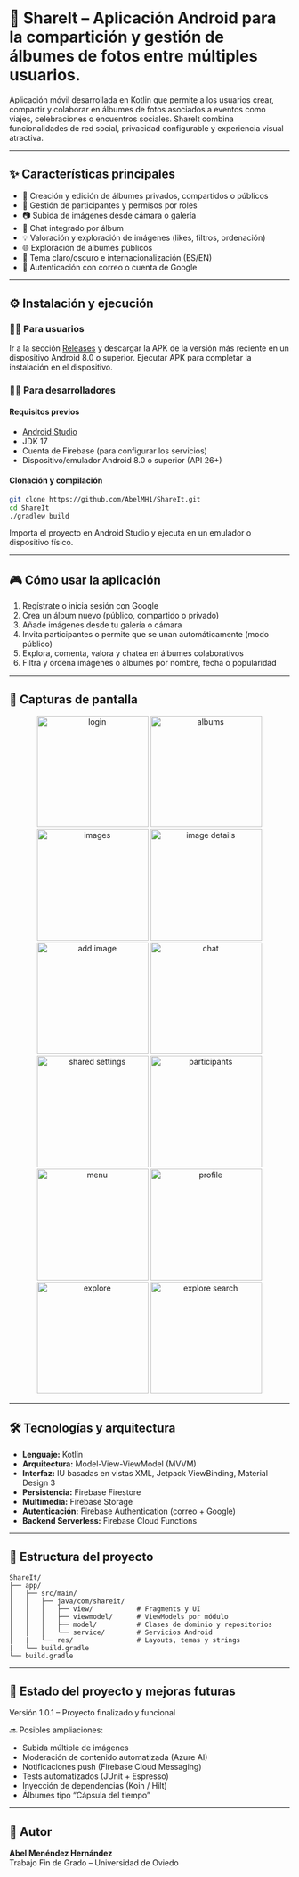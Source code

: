 # 📸 ShareIt – Aplicación Android para la compartición y gestión de álbumes de fotos entre múltiples usuarios.

Aplicación móvil desarrollada en Kotlin que permite a los usuarios crear, compartir y colaborar en álbumes de fotos asociados a eventos como viajes, celebraciones o encuentros sociales. ShareIt combina funcionalidades de red social, privacidad configurable y experiencia visual atractiva.

---

## ✨ Características principales

- 📁 Creación y edición de álbumes privados, compartidos o públicos
- 👥 Gestión de participantes y permisos por roles
- 📷 Subida de imágenes desde cámara o galería
- 💬 Chat integrado por álbum
- 💡 Valoración y exploración de imágenes (likes, filtros, ordenación)
- 🌐 Exploración de álbumes públicos
- 🌙 Tema claro/oscuro e internacionalización (ES/EN)
- 🔐 Autenticación con correo o cuenta de Google

---

## ⚙️ Instalación y ejecución

### 🙋‍♂️ Para usuarios
Ir a la sección [Releases](https://github.com/AbelMH1/ShareIt/releases) y descargar la APK de la versión más reciente en un dispositivo Android 8.0 o superior. Ejecutar APK para completar la instalación en el dispositivo.

### 👨‍💻 Para desarrolladores
#### Requisitos previos

- [Android Studio](https://developer.android.com/studio?hl=es-419)
- JDK 17
- Cuenta de Firebase (para configurar los servicios)
- Dispositivo/emulador Android 8.0 o superior (API 26+)

#### Clonación y compilación

```bash
git clone https://github.com/AbelMH1/ShareIt.git
cd ShareIt
./gradlew build
```

Importa el proyecto en Android Studio y ejecuta en un emulador o dispositivo físico.

---

## 🎮 Cómo usar la aplicación

1. Regístrate o inicia sesión con Google
2. Crea un álbum nuevo (público, compartido o privado)
3. Añade imágenes desde tu galería o cámara
4. Invita participantes o permite que se unan automáticamente (modo público)
5. Explora, comenta, valora y chatea en álbumes colaborativos
6. Filtra y ordena imágenes o álbumes por nombre, fecha o popularidad

---

## 📱 Capturas de pantalla

<p align="center">
  <img src="https://github.com/user-attachments/assets/c3f62f4f-109a-45c5-b9a0-779c102eae59" width="200" alt="login">
  <img src="https://github.com/user-attachments/assets/c130c068-0afc-4cc3-a22e-43e9e3343d93" width="200" alt="albums">
  <img src="https://github.com/user-attachments/assets/8aa4b93b-f9ef-4921-b46b-05ebf648f586" width="200" alt="images">
  <img src="https://github.com/user-attachments/assets/9ab98a0d-1b36-4f14-bd16-b1f35964da14" width="200" alt="image details">
  <img src="https://github.com/user-attachments/assets/528a9c6f-c800-40b0-ab3b-a2416ebb1ffd" width="200" alt="add image">
  <img src="https://github.com/user-attachments/assets/cea75297-7711-441e-840b-7a01af3d48f6" width="200" alt="chat">
  <img src="https://github.com/user-attachments/assets/ff42e070-2829-4b83-b8ee-fd37498b50b6" width="200" alt="shared settings">
  <img src="https://github.com/user-attachments/assets/8c6e2346-b045-426c-afc4-0d8b42a98a93" width="200" alt="participants">
  <img src="https://github.com/user-attachments/assets/b6c832a3-b38f-40de-8c0e-082a5ce8b3f9" width="200" alt="menu">
  <img src="https://github.com/user-attachments/assets/3d6c3635-352a-4c54-9762-f7a968a03fef" width="200" alt="profile">
  <img src="https://github.com/user-attachments/assets/d4140055-79aa-40e7-ba19-bee5e161dbe6" width="200" alt="explore">
  <img src="https://github.com/user-attachments/assets/c1d2a186-614e-4a9a-bb44-b91bc92d4320" width="200" alt="explore search">
</p>

---

## 🛠️ Tecnologías y arquitectura

- **Lenguaje:** Kotlin
- **Arquitectura:** Model-View-ViewModel (MVVM)
- **Interfaz:** IU basadas en vistas XML, Jetpack ViewBinding, Material Design 3
- **Persistencia:** Firebase Firestore
- **Multimedia:** Firebase Storage
- **Autenticación:** Firebase Authentication (correo + Google)
- **Backend Serverless:** Firebase Cloud Functions

---

## 📂 Estructura del proyecto

```
ShareIt/
├── app/
│   ├── src/main/
│   │   ├── java/com/shareit/
│   │   │   ├── view/           # Fragments y UI
│   │   │   ├── viewmodel/      # ViewModels por módulo
│   │   │   ├── model/          # Clases de dominio y repositorios
│   │   │   └── service/        # Servicios Android
│   |   └── res/                # Layouts, temas y strings
|   └── build.gradle
└── build.gradle
```

---

## 📍 Estado del proyecto y mejoras futuras

Versión 1.0.1 – Proyecto finalizado y funcional

🔜 Posibles ampliaciones:

- Subida múltiple de imágenes
- Moderación de contenido automatizada (Azure AI)
- Notificaciones push (Firebase Cloud Messaging)
- Tests automatizados (JUnit + Espresso)
- Inyección de dependencias (Koin / Hilt)
- Álbumes tipo “Cápsula del tiempo”

---

## 👤 Autor

**Abel Menéndez Hernández**  
Trabajo Fin de Grado – Universidad de Oviedo  
